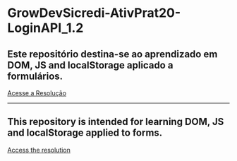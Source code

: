 # GrowDevSicredi-AtivPrat20-LoginAPI_1.2
## Este repositório destina-se ao aprendizado em DOM, JS and localStorage aplicado a formulários.
[Acesse a Resolução](https://pablogarcia48.github.io/GrowDevSicredi-AtivPrat20-LoginAPI_1.2/)

-------------------------------------------------------

## This repository is intended for learning DOM, JS and localStorage applied to forms.
[Access the resolution](https://pablogarcia48.github.io/GrowDevSicredi-AtivPrat20-LoginAPI_1.2/)
